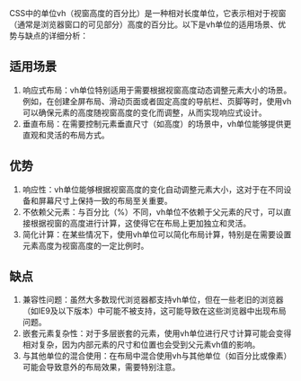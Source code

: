 CSS中的单位vh（视窗高度的百分比）是一种相对长度单位，它表示相对于视窗（通常是浏览器窗口的可见部分）高度的百分比。以下是vh单位的适用场景、优势与缺点的详细分析：

## 适用场景
1. 响应式布局：vh单位特别适用于需要根据视窗高度动态调整元素大小的场景。例如，在创建全屏布局、滑动页面或者固定高度的导航栏、页脚等时，使用vh可以确保元素的高度随视窗高度的变化而调整，从而实现响应式设计。
2. 垂直布局：在需要控制元素垂直尺寸（如高度）的场景中，vh单位能够提供更直观和灵活的布局方式。

## 优势
1. 响应性：vh单位能够根据视窗高度的变化自动调整元素大小，这对于在不同设备和屏幕尺寸上保持一致的布局至关重要。
2. 不依赖父元素：与百分比（%）不同，vh单位不依赖于父元素的尺寸，可以直接根据视窗的高度进行计算，这使得它在布局上更加独立和灵活。
3. 简化计算：在某些情况下，使用vh单位可以简化布局计算，特别是在需要设置元素高度为视窗高度的一定比例时。

## 缺点
1. 兼容性问题：虽然大多数现代浏览器都支持vh单位，但在一些老旧的浏览器（如IE9及以下版本）中可能不被支持，这可能导致在这些浏览器中出现布局问题。
2. 嵌套元素复杂性：对于多层嵌套的元素，使用vh单位进行尺寸计算可能会变得相对复杂，因为内部元素的尺寸和位置也会受到父元素vh值的影响。
3. 与其他单位的混合使用：在布局中混合使用vh与其他单位（如百分比或像素）可能会导致意外的布局效果，需要特别注意。

